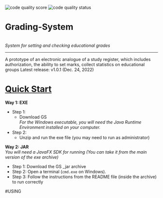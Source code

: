 ![code quality score](https://api.codiga.io/project/35249/score/svg)
![code quality status](https://api.codiga.io/project/35249/status/svg)
# Grading-System
\
*System for setting and checking educational grades*

* * *
A prototype of an electronic analogue of a study register, which includes authorization, the ability to set marks, collect statistics on educational groups
Latest release:  v1.0.1 (Dec. 24, 2022)
# [Quick Start]()
**Way 1: EXE**
* Step 1:
  * Download GS\
    *For the Windows executable, you will need the Java Runtime Environment installed on your computer.*
* Step 2:  
  * Unzip and run the exe file (you may need to run as administrator)
  
**Way 2: JAR**\
      *You will need a JavaFX SDK for running (You can take it from the main version of the exe archive)*
* Step 1:  Download the GS _jar archive 
* Step 2:  Open a terminal (`cmd.exe` on Windows).
* Step 3:  Follow the instructions from the README file (inside the archive) to run correctly

#USING